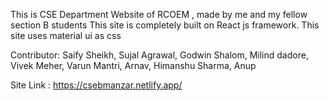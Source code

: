 This is CSE Department Website of RCOEM , made by me and my fellow section B students
This site is completely built on React js framework.
This site uses material ui as css

Contributor: Saify Sheikh, Sujal Agrawal, Godwin Shalom, Milind dadore, Vivek Meher, Varun Mantri, Arnav, Himanshu Sharma, Anup

Site Link : https://csebmanzar.netlify.app/
